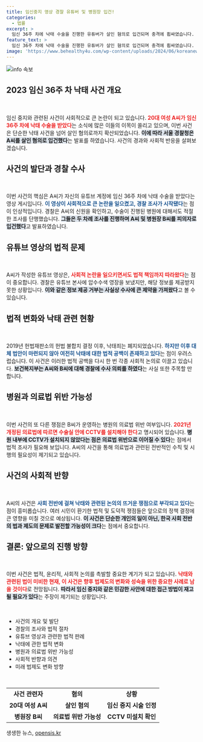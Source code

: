 ```yaml
---
title: 임신중지 영상 경찰 유튜버 및 병원장 입건!
categories:
  - 법률
excerpt: >
  임신 36주 차에 낙태 수술을 진행한 유튜버가 살인 혐의로 입건되며 충격에 휩싸였습니다. 경찰은 요청한 압수수색 영장이 구글에 거부당하는 등의 난항 속에서도 사건의 진상을 밝혀내고 있습니다.
feature_text: >
  임신 36주 차에 낙태 수술을 진행한 유튜버가 살인 혐의로 입건되며 충격에 휩싸였습니다. 경찰은 요청한 압수수색 영장이 구글에 거부당하는 등의 난항 속에서도 사건의 진상을 밝혀내고 있습니다.
image: 'https://www.behealthy4u.com/wp-content/uploads/2024/06/koreanews.jpg'
---
```


<p><img src="https://www.behealthy4u.com/wp-content/uploads/2024/06/koreanews.jpg" alt="info 속보" /></p>

<h2 data-ke-size="size26">2023 임신 36주 차 낙태 사건 개요</h2>

<p data-ke-size="size16">&nbsp;</p>

<p>임신 중지와 관련된 사건이 사회적으로 큰 논란이 되고 있습니다. <b><span style="color: #ee2323;">20대 여성 A씨가 임신 36주 차에 낙태 수술을 받았다</span></b>는 소식에 많은 이들의 이목이 쏠리고 있으며, 이번 사건은 단순한 낙태 사건을 넘어 살인 혐의로까지 확산되었습니다. <b><span style="background-color: #21538527;">이에 따라 서울 경찰청은 A씨를 살인 혐의로 입건했다</span></b>는 발표를 하였습니다. 사건의 경과와 사회적 반응을 살펴보겠습니다.</p>

<h2 data-ke-size="size26">사건의 발단과 경찰 수사</h2>

<p data-ke-size="size16">&nbsp;</p>

<p>이번 사건의 핵심은 A씨가 자신의 유튜브 계정에 임신 36주 차에 낙태 수술을 받았다는 영상 게시입니다. <b><span style="color: #1a5490;">이 영상이 사회적으로 큰 논란을 일으켰고, 경찰 조사가 시작됐다</span></b>는 점이 인상적입니다. 경찰은 A씨의 신원을 확인하고, 수술이 진행된 병원에 대해서도 적절한 조사를 단행했습니다. <b><span style="background-color: #21538527;">그들은 두 차례 조사를 진행하며 A씨 및 병원장 B씨를 피의자로 입건했다</span></b>고 발표하였습니다.</p>

<h2 data-ke-size="size26">유튜브 영상의 법적 문제</h2>

<p data-ke-size="size16">&nbsp;</p>

<p>A씨가 작성한 유튜브 영상은, <b><span style="color: #ee2323;">사회적 논란을 일으키면서도 법적 책임까지 따라왔다</span></b>는 점이 중요합니다. 경찰은 유튜브 본사에 압수수색 영장을 보냈지만, 해당 정보를 제공받지 못한 상황입니다. <b><span style="background-color: #21538527;">이와 같은 정보 제공 거부는 사실상 수사에 큰 제약을 가져왔다</span></b>고 볼 수 있습니다. </p>

<h2 data-ke-size="size26">법적 변화와 낙태 관련 현황</h2>

<p data-ke-size="size16">&nbsp;</p>

<p>2019년 헌법재판소의 헌법 불합치 결정 이후, 낙태죄는 폐지되었습니다. <b><span style="color: #1a5490;">하지만 이후 대체 법안이 마련되지 않아 여전히 낙태에 대한 법적 공백이 존재하고 있다</span></b>는 점이 우려스럽습니다. 이 사건은 이러한 법적 공백을 다시 한 번 각종 사회적 논의로 이끌고 있습니다. <b><span style="background-color: #21538527;">보건복지부는 A씨와 B씨에 대해 경찰에 수사 의뢰를 하였다</span></b>는 사실 또한 주목할 만합니다.</p>

<h2 data-ke-size="size26">병원과 의료법 위반 가능성</h2>

<p data-ke-size="size16">&nbsp;</p>

<p>이번 사건의 또 다른 쟁점은 B씨가 운영하는 병원의 의료법 위반 여부입니다. <b><span style="color: #ee2323;">2021년 개정된 의료법에 따르면 수술실 안에 CCTV를 설치해야 한다</span></b>고 명시되어 있습니다. <b><span style="background-color: #21538527;">병원 내부에 CCTV가 설치되지 않았다는 점은 의료법 위반으로 이어질 수 있다</span></b>는 점에서 법적 조사가 필요해 보입니다. А씨의 사건을 통해 의료법과 관련된 전반적인 수칙 및 시행의 필요성이 제기되고 있습니다.</p>

<h2 data-ke-size="size26">사건의 사회적 반향</h2>

<p data-ke-size="size16">&nbsp;</p>

<p>A씨의 사건은 <b><span style="color: #1a5490;">사회 전반에 걸쳐 낙태와 관련된 논의의 뜨거운 쟁점으로 부각되고 있다</span></b>는 점이 흥미롭습니다. 여러 시민이 환기한 법적 및 도덕적 쟁점들은 앞으로의 정책 결정에 큰 영향을 미칠 것으로 예상됩니다. <b><span style="background-color: #21538527;">이 사건은 단순한 개인의 일이 아닌, 한국 사회 전반의 법과 제도의 문제로 발전할 가능성이 크다</span></b>는 점에서 중요합니다.</p>

<h2 data-ke-size="size26">결론: 앞으로의 진행 방향</h2>

<p data-ke-size="size16">&nbsp;</p>

<p>이번 사건은 법적, 윤리적, 사회적 논의를 촉발할 중요한 계기가 되고 있습니다. <b><span style="color: #ee2323;">낙태와 관련된 법이 미비한 현재, 이 사건은 향후 법제도의 변화와 성숙을 위한 중요한 사례로 남을 것이다</span></b>로 전망됩니다. <b><span style="background-color: #21538527;">따라서 임신 중지와 같은 민감한 사안에 대한 접근 방법이 재고될 필요가 있다</span></b>는 주장이 제기되는 상황입니다. </p>

<p data-ke-size="size16">&nbsp;</p> 

<ul>
  <li>사건의 개요 및 발단</li>
  <li>경찰의 조사와 법적 절차</li>
  <li>유튜브 영상과 관련한 법적 판례</li>
  <li>낙태에 관한 법적 변화</li>
  <li>병원과 의료법 위반 가능성</li>
  <li>사회적 반향과 의견</li>
  <li>미래 법제도 변화 방향</li>
</ul>

<p data-ke-size="size16">&nbsp;</p>

<table style="width: 100%; border-collapse: collapse;">
  <tr>
    <td style="text-align: center; height: 17px;"><b>사건 관련자</b></td>
    <td style="text-align: center; height: 17px;"><b>혐의</b></td>
    <td style="text-align: center; height: 17px;"><b>상황</b></td>
  </tr>
  <tr>
    <td style="text-align: center; height: 17px;"><b>20대 여성 A씨</b></td>
    <td style="text-align: center; height: 17px;"><b>살인 혐의</b></td>
    <td style="text-align: center; height: 17px;"><b>임신 중지 시술 인정</b></td>
  </tr>
  <tr>
    <td style="text-align: center; height: 17px;"><b>병원장 B씨</b></td>
    <td style="text-align: center; height: 17px;"><b>의료법 위반 가능성</b></td>
    <td style="text-align: center; height: 17px;"><b>CCTV 미설치 확인</b></td>
  </tr>
</table>
생생한 뉴스, <a href="https://opensis.kr" rel="dofollow">opensis.kr</a>


